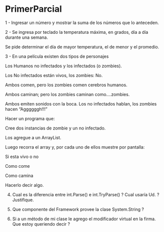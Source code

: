 # PrimerParcial
1 - Ingresar un número y mostrar la suma de los números que lo anteceden.

2 - Se ingresa por teclado la temperatura máxima, en grados, día a día durante una semana.

Se pide determinar el día de mayor temperatura, el de menor y el promedio.


3 - En una película existen dos tipos de personajes


Los Humanos no infectados y los infectados (o zombies).


Los No infectados están vivos, los zombies: No.

Ambos comen, pero los zombies comen cerebros humanos.

Ambos caminan; pero los zombies caminan como....zombies.

Ambos emiten sonidos con la boca. Los no infectados hablan, los zombies hacen “Aggggggh!!!”


Hacer un programa que:


Cree dos instancias de zombie y un no infectado.

Los agregue a un ArrayList.

Luego recorra el array y, por cada uno de ellos muestre por pantalla:


Si esta vivo o no

Como come

Como camina

Hacerlo decir algo.


4. Cual es la diferencia entre int.Parse() e int.TryParse() ? Cual usaría Ud. ? Justifique.


5. Que componente del Framework provee la clase  System.String ?


6. Si a un método de mi clase le agrego el modificador virtual en la firma. Que estoy queriendo decir ?
